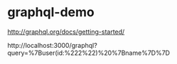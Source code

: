# graphql-demo

http://graphql.org/docs/getting-started/

http://localhost:3000/graphql?query=%7Buser(id:%222%22)%20%7Bname%7D%7D

